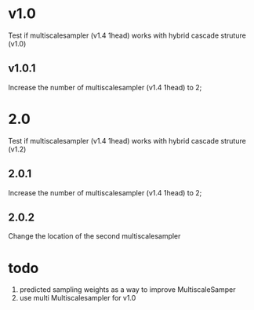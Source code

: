 # v1.0
Test if multiscalesampler (v1.4 1head) works with hybrid cascade struture (v1.0)

## v1.0.1
Increase the number of multiscalesampler (v1.4 1head) to 2;


# 2.0
Test if multiscalesampler (v1.4 1head) works with hybrid cascade struture (v1.2)

## 2.0.1
Increase the number of multiscalesampler (v1.4 1head) to 2;

## 2.0.2
Change the location of the second multiscalesampler


# todo

1. predicted sampling weights as a way to improve MultiscaleSamper
2. use multi Multiscalesampler for v1.0